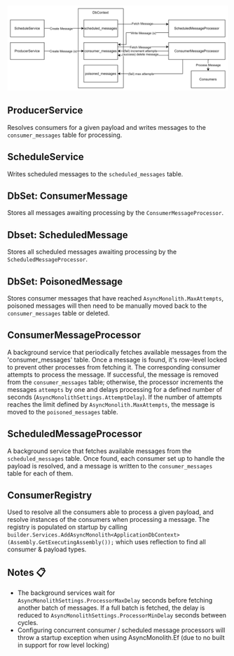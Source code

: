![Logo](assets/internals.svg)

## ProducerService

Resolves consumers for a given payload and writes messages to the `consumer_messages` table for processing.

## ScheduleService

Writes scheduled messages to the `scheduled_messages` table.

## DbSet: ConsumerMessage

Stores all messages awaiting processing by the `ConsumerMessageProcessor`.

## Dbset: ScheduledMessage

Stores all scheduled messages awaiting processing by the `ScheduledMessageProcessor`.

## DbSet: PoisonedMessage

Stores consumer messages that have reached `AsyncMonolith.MaxAttempts`, poisoned messages will then need to be manually moved back to the `consumer_messages` table or deleted.

## ConsumerMessageProcessor

A background service that periodically fetches available messages from the 'consumer_messages' table. Once a message is found, it's row-level locked to prevent other processes from fetching it. The corresponding consumer attempts to process the message. If successful, the message is removed from the `consumer_messages` table; otherwise, the processor increments the messages `attempts` by one and delays processing for a defined number of seconds (`AsyncMonolithSettings.AttemptDelay`). If the number of attempts reaches the limit defined by `AsyncMonolith.MaxAttempts`, the message is moved to the `poisoned_messages` table.

## ScheduledMessageProcessor

A background service that fetches available messages from the `scheduled_messages` table. Once found, each consumer set up to handle the payload is resolved, and a message is written to the `consumer_messages` table for each of them.

## ConsumerRegistry

Used to resolve all the consumers able to process a given payload, and resolve instances of the consumers when processing a message. The registry is populated on startup by calling `builder.Services.AddAsyncMonolith<ApplicationDbContext>(Assembly.GetExecutingAssembly());` which uses reflection to find all consumer & payload types.

## Notes 📋

- The background services wait for `AsyncMonolithSettings.ProcessorMaxDelay` seconds before fetching another batch of messages. If a full batch is fetched, the delay is reduced to `AsyncMonolithSettings.ProcessorMinDelay` seconds between cycles.
- Configuring concurrent consumer / scheduled message processors will throw a startup exception when using AsyncMonolith.Ef (due to no built in support for row level locking)
